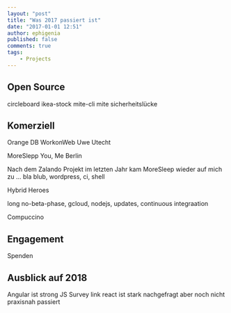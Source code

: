 ```yaml
---
layout: "post"
title: "Was 2017 passiert ist"
date: "2017-01-01 12:51"
author: ephigenia
published: false
comments: true
tags:
    - Projects
---
```


## Open Source

circleboard
ikea-stock
mite-cli
mite sicherheitslücke

## Komerziell

Orange DB
WorkonWeb
Uwe Utecht

MoreSlepp You, Me Berlin

Nach dem Zalando Projekt im letzten Jahr kam MoreSleep wieder auf mich zu … bla blub, wordpress, ci, shell

Hybrid Heroes

long no-beta-phase, gcloud, nodejs, updates, continuous integraation

Compuccino

## Engagement

Spenden

## Ausblick auf 2018

Angular ist strong
JS Survey link
react ist stark nachgefragt aber noch nicht praxisnah passiert
